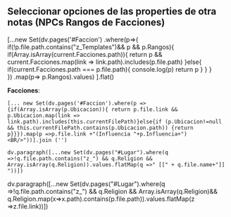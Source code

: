 ## Seleccionar opciones de las properties de otra notas (NPCs Rangos de Facciones)
[...new Set(dv.pages('#Faccion')
.where(p=>{
    if(!p.file.path.contains("z_Templates")&& p && p.Rangos){
        if(Array.isArray(current.Facciones.path)){
            return p && current.Facciones.map(link => link.path).includes(p.file.path) 
        }else{
            if(current.Facciones.path === p.file.path){
                console.log(p)
                return p
            } 
        }
    }   
})
.map(p=> p.Rangos).values)
].flat()

  **Facciones**:
  ```dataviewjs
  [... new Set(dv.pages('#Faccion').where(p =>{if(Array.isArray(p.Ubicacion)){ return p.file.link && p.Ubicacion.map(link => link.path).includes(this.currentFilePath)}else{if (p.Ubicacion!=null && this.currentFilePath.contains(p.Ubicacion.path)) {return p}}}).map(p =>p.file.link +"(Influencia "+p.Influencia+")<BR/>"))].join ('') 
  ```
```dataviewjs
dv.paragraph([...new Set(dv.pages("#Lugar").where(q =>!q.file.path.contains("z_") && q.Religion && Array.isArray(q.Religion)).values.flatMap(q =>" [[" + q.file.name+"]] "))])

```

 dv.paragraph([...new Set(dv.pages("#Lugar").where(q =>!q.file.path.contains("z_") && q.Religion && Array.isArray(q.Religion)&& q.Religion.map(x=>x.path).contains(p.file.path)).values.flatMap(z =>z.file.link))])